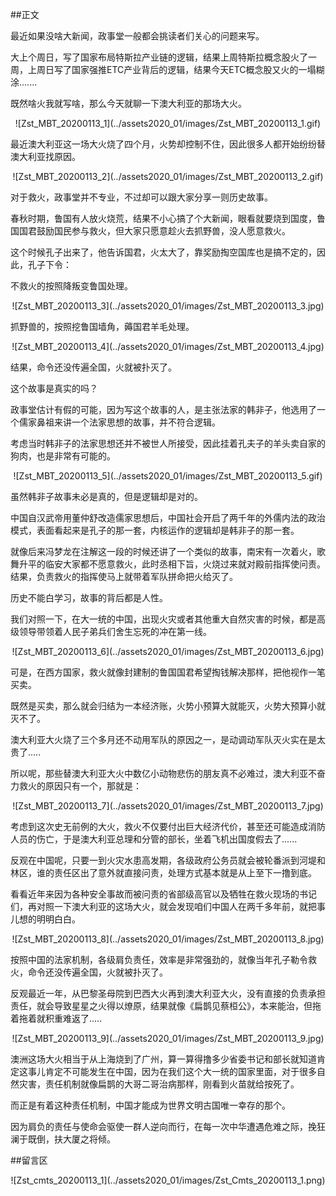 ##正文

最近如果没啥大新闻，政事堂一般都会挑读者们关心的问题来写。

大上个周日，写了国家布局特斯拉产业链的逻辑，结果上周特斯拉概念股火了一周，上周日写了国家强推ETC产业背后的逻辑，结果今天ETC概念股又火的一塌糊涂.......

既然啥火我就写啥，那么今天就聊一下澳大利亚的那场大火。

 <div align="center">![Zst_MBT_20200113_1](../assets2020_01/images/Zst_MBT_20200113_1.gif)</div>

最近澳大利亚这一场大火烧了四个月，火势却控制不住，因此很多人都开始纷纷替澳大利亚找原因。

 <div align="center">![Zst_MBT_20200113_2](../assets2020_01/images/Zst_MBT_20200113_2.gif)</div>

对于救火，政事堂并不专业，不过却可以跟大家分享一则历史故事。

春秋时期，鲁国有人放火烧荒，结果不小心搞了个大新闻，眼看就要烧到国度，鲁国国君鼓励国民参与救火，但大家只愿意趁火去抓野兽，没人愿意救火。

这个时候孔子出来了，他告诉国君，火太大了，靠奖励掏空国库也是搞不定的，因此，孔子下令：

不救火的按照降叛变鲁国处理。

 <div align="center">![Zst_MBT_20200113_3](../assets2020_01/images/Zst_MBT_20200113_3.jpg)</div>

抓野兽的，按照挖鲁国墙角，薅国君羊毛处理。

 <div align="center">![Zst_MBT_20200113_4](../assets2020_01/images/Zst_MBT_20200113_4.jpg)</div>

结果，命令还没传遍全国，火就被扑灭了。

这个故事是真实的吗？

政事堂估计有假的可能，因为写这个故事的人，是主张法家的韩非子，他选用了一个儒家鼻祖来讲一个法家思想的故事，并不符合逻辑。

考虑当时韩非子的法家思想还并不被世人所接受，因此挂着孔夫子的羊头卖自家的狗肉，也是非常有可能的。

 <div align="center">![Zst_MBT_20200113_5](../assets2020_01/images/Zst_MBT_20200113_5.gif)</div>

虽然韩非子故事未必是真的，但是逻辑却是对的。

中国自汉武帝用董仲舒改造儒家思想后，中国社会开启了两千年的外儒内法的政治模式，表面看起来是孔子的那一套，内核运作的逻辑却是韩非子的那一套。

就像后来冯梦龙在注解这一段的时候还讲了一个类似的故事，南宋有一次着火，歌舞升平的临安大家都不愿意救火，此时丞相下旨，火烧过来就对殿前指挥使问责。结果，负责救火的指挥使马上就带着军队拼命把火给灭了。

历史不能白学习，故事的背后都是人性。

我们对照一下，在大一统的中国，出现火灾或者其他重大自然灾害的时候，都是高级领导带领着人民子弟兵们舍生忘死的冲在第一线。

 <div align="center">![Zst_MBT_20200113_6](../assets2020_01/images/Zst_MBT_20200113_6.jpg)</div>

可是，在西方国家，救火就像封建制的鲁国国君希望掏钱解决那样，把他视作一笔买卖。

既然是买卖，那么就会归结为一本经济账，火势小预算大就能灭，火势大预算小就灭不了。

澳大利亚大火烧了三个多月还不动用军队的原因之一，是动调动军队灭火实在是太贵了.....

所以呢，那些替澳大利亚大火中数亿小动物悲伤的朋友真不必难过，澳大利亚不奋力救火的原因只有一个，那就是：

 <div align="center">![Zst_MBT_20200113_7](../assets2020_01/images/Zst_MBT_20200113_7.jpg)</div>

考虑到这次史无前例的大火，救火不仅要付出巨大经济代价，甚至还可能造成消防人员的伤亡，于是澳大利亚总理和分管的部长，坐着飞机出国度假去了......

反观在中国呢，只要一到火灾水患高发期，各级政府公务员就会被轮番派到河堤和林区，谁的责任区出了意外就直接问责，处理方式基本就是从上至下一撸到底。

看看近年来因为各种安全事故而被问责的省部级高官以及牺牲在救火现场的书记们，再对照一下澳大利亚的这场大火，就会发现咱们中国人在两千多年前，就把事儿想的明明白白。

 <div align="center">![Zst_MBT_20200113_8](../assets2020_01/images/Zst_MBT_20200113_8.jpg)</div>

按照中国的法家机制，各级肩负责任，效率是非常强劲的，就像当年孔子勒令救火，命令还没传遍全国，火就被扑灭了。

反观最近一年，从巴黎圣母院到巴西大火再到澳大利亚大火，没有直接的负责承担责任，就会导致星星之火得以燎原，结果就像《扁鹊见蔡桓公》，本来能治，但拖着拖着就积重难返了.....

 <div align="center">![Zst_MBT_20200113_9](../assets2020_01/images/Zst_MBT_20200113_9.jpg)</div>

澳洲这场大火相当于从上海烧到了广州，算一算得撸多少省委书记和部长就知道肯定这事儿肯定不可能发生在中国，因为在我们这个大一统的国家里面，对于很多自然灾害，责任机制就像扁鹊的大哥二哥治病那样，刚看到火苗就给按死了。

而正是有着这种责任机制，中国才能成为世界文明古国唯一幸存的那个。

因为肩负的责任与使命会驱使一群人逆向而行，在每一次中华遭遇危难之际，挽狂澜于既倒，扶大厦之将倾。


##留言区
 <div align="center">![Zst_cmts_20200113_1](../assets2020_01/images/Zst_Cmts_20200113_1.png)</div>